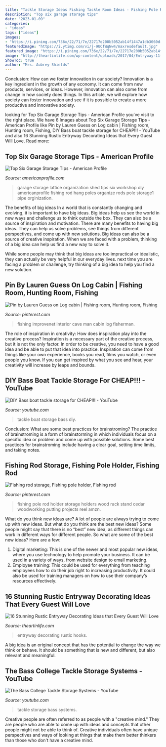 ```yaml
---
title: "Tackle Storage Ideas Fishing Tackle Room Ideas - Fishing Pole Rod Holder Storage Holders Wood Rack Stand Cedar Woodworking Putting Projects Reel Amzn"
description: "Top six garage storage tips"
date: "2023-01-09"
categories:
- "ideas"
tags: ["ideas"]
images:
- "https://i.pinimg.com/736x/22/71/7e/22717e200b5052ab14f1447a1db3060d--fishing-pole-holder-pole-holders.jpg"
featuredImage: "https://i.ytimg.com/vi/j-9UCfWqNw4/maxresdefault.jpg"
featured_image: "https://i.pinimg.com/736x/22/71/7e/22717e200b5052ab14f1447a1db3060d--fishing-pole-holder-pole-holders.jpg"
image: "http://theartinlife.com/wp-content/uploads/2017/04/Entryway-11-The-ART-In-LIFE.jpg"
ShowToc: true
author: "Mrs. Aubrey Shields"
---
```



Conclusion: How can we foster innovation in our society?
Innovation is a key ingredient in the growth of any economy. It can come from new products, services, or ideas. However, innovation can also come from change in how society does things. In this article, we will explore how society can foster innovation and see if it is possible to create a more productive and innovative society.

	

		
looking for Top Six Garage Storage Tips - American Profile you've visit to the right place. We have 6 Images about Top Six Garage Storage Tips - American Profile like Pin by Lauren Guess on Log cabin | Fishing room, Hunting room, Fishing, DIY Bass boat tackle storage for CHEAP!!! - YouTube and also 16 Stunning Rustic Entryway Decorating Ideas that Every Guest Will Love. Read more:
		
    
## Top Six Garage Storage Tips - American Profile

<img loading=lazy src="http://americanprofile.com/wp-content/uploads/2013/01/lattice-storage1-670x405.jpg" onerror="this.onerror=null;this.src='https://tse4.mm.bing.net/th?id=OIP.GMpsIACdnLTUQEy-SzaS9gHaEe&amp;pid=15.1';" alt="Top Six Garage Storage Tips - American Profile">

_Source: americanprofile.com_

>garage storage lattice organization shed tips six workshop diy americanprofile fishing rod hang poles organize rods pole storage1 pipe orginization. 

	

The benefits of big ideas
In a world that is constantly changing and evolving, it is important to have big ideas. Big ideas help us see the world in new ways and challenge us to think outside the box. They can also be a source of inspiration and motivation.
There are many benefits to having big ideas. They can help us solve problems, see things from different perspectives, and come up with new solutions. Big ideas can also be a source of creative inspiration. When we are faced with a problem, thinking of a big idea can help us find a new way to solve it.

While some people may think that big ideas are too impractical or idealistic, they can actually be very helpful in our everyday lives. next time you are facing a problem or challenge, try thinking of a big idea to help you find a new solution.

    
## Pin By Lauren Guess On Log Cabin | Fishing Room, Hunting Room, Fishing

<img loading=lazy src="https://i.pinimg.com/originals/0c/d5/06/0cd506cf5491c33386f67bc1833306b0.jpg" onerror="this.onerror=null;this.src='https://tse2.mm.bing.net/th?id=OIP.WV-3z7fEGX874gaav0xoQAHaJ4&amp;pid=15.1';" alt="Pin by Lauren Guess on Log cabin | Fishing room, Hunting room, Fishing">

_Source: pinterest.com_

>fishing improvenet interior cave man cabin log fisherman. 

	

The role of inspiration in creativity: How does inspiration play into the creative process?
Inspiration is a necessary part of the creative process, but it is not the only factor. In order to be creative, you need to have a good idea and be able to put that idea into practice. Inspiration can come from things like your own experience, books you read, films you watch, or even people you know. If you can get inspired by what you see and hear, your creativity will increase by leaps and bounds.

    
## DIY Bass Boat Tackle Storage For CHEAP!!! - YouTube

<img loading=lazy src="https://i.ytimg.com/vi/j-9UCfWqNw4/maxresdefault.jpg" onerror="this.onerror=null;this.src='https://tse2.mm.bing.net/th?id=OIP.0zfnluzNPiNyBoc8BpI_TQHaEK&amp;pid=15.1';" alt="DIY Bass boat tackle storage for CHEAP!!! - YouTube">

_Source: youtube.com_

>tackle boat storage bass diy. 

	

Conclusion: What are some best practices for brainstroming?
The practice of brainstroming is a form of brainstorming in which individuals focus on a specific idea or problem and come up with possible solutions. Some best practices for brainstroming include having a clear goal, setting time limits, and taking notes.

    
## Fishing Rod Storage, Fishing Pole Holder, Fishing Rod

<img loading=lazy src="https://i.pinimg.com/736x/22/71/7e/22717e200b5052ab14f1447a1db3060d--fishing-pole-holder-pole-holders.jpg" onerror="this.onerror=null;this.src='https://tse2.mm.bing.net/th?id=OIP.1qbVO_Z4EUp78gynGisn2wHaJ3&amp;pid=15.1';" alt="Fishing rod storage, Fishing pole holder, Fishing rod">

_Source: pinterest.com_

>fishing pole rod holder storage holders wood rack stand cedar woodworking putting projects reel amzn. 

	

What do you think new ideas are?
A lot of people are always trying to come up with new ideas. But what do you think are the best new ideas? Some people might say that there is no “best” new idea, as different things can work in different ways for different people. So what are some of the best new ideas? Here are a few: 
1) Digital marketing: This is one of the newer and most popular new ideas, where you use technology to help promote your business. It can be used in a variety of ways, from website design to email marketing. 
2) Employee training: This could be used for everything from teaching employees how to do their job right to increasing productivity. It could also be used for training managers on how to use their company’s resources effectively.

    
## 16 Stunning Rustic Entryway Decorating Ideas That Every Guest Will Love

<img loading=lazy src="http://theartinlife.com/wp-content/uploads/2017/04/Entryway-11-The-ART-In-LIFE.jpg" onerror="this.onerror=null;this.src='https://tse1.mm.bing.net/th?id=OIP.GPMRzsHUbkjykZHbuEdtJQHaLH&amp;pid=15.1';" alt="16 Stunning Rustic Entryway Decorating Ideas that Every Guest Will Love">

_Source: theartinlife.com_

>entryway decorating rustic hooks. 

	

A big idea is an original concept that has the potential to change the way we think or behave. It should be something that is new and different, but also relevant and meaningful.

    
## The Bass College Tackle Storage Systems - YouTube

<img loading=lazy src="http://i.ytimg.com/vi/t8qAkE38O8Y/maxresdefault.jpg" onerror="this.onerror=null;this.src='https://tse1.mm.bing.net/th?id=OIP.2rxqyrfoIDuQ-g0QUznmUwHaEK&amp;pid=15.1';" alt="The Bass College Tackle Storage Systems - YouTube">

_Source: youtube.com_

>tackle storage bass systems. 

	

Creative people are often referred to as people with a "creative mind." They are people who are able to come up with ideas and concepts that other people might not be able to think of. Creative individuals often have unique perspectives and ways of looking at things that make them better thinkers than those who don't have a creative mind.

